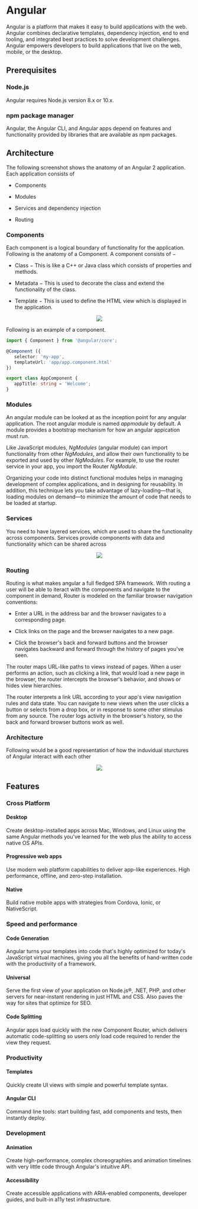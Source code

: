 # Angular 

Angular is a platform that makes it easy to build applications with the web. Angular combines declarative templates, dependency injection, end to end tooling, and integrated best practices to solve development challenges. Angular empowers developers to build applications that live on the web, mobile, or the desktop.

## Prerequisites

### Node.js

Angular requires Node.js version 8.x or 10.x.

### npm package manager

Angular, the Angular CLI, and Angular apps depend on features and functionality provided by libraries that are available as npm packages. 

## Architecture

The following screenshot shows the anatomy of an Angular 2 application. Each application consists of

- Components

- Modules 

- Services and dependency injection

- Routing

### Components

Each component is a logical boundary of functionality for the application. Following is the anatomy of a Component. A component consists of −

- Class − This is like a C++ or Java class which consists of properties and methods.

- Metadata − This is used to decorate the class and extend the functionality of the class.

- Template − This is used to define the HTML view which is displayed in the application.

<p align="center">
<img src="https://www.tutorialspoint.com/angular2/images/componet.jpg">
</p>

Following is an example of a component.

``` ts
import { Component } from '@angular/core';

@Component ({ 
   selector: 'my-app', 
   templateUrl: 'app/app.component.html' 
}) 

export class AppComponent { 
   appTitle: string = 'Welcome';
} 
```

### Modules

An angular module can be looked at as the inception point for any angular application. The root angular module is named *appmodule* by default. A module provides a bootstrap mechanism for how an angular appication must run.

Like JavaScript modules, *NgModules* (angular module) can import functionality from other *NgModules*, and allow their own functionality to be exported and used by other *NgModules*. For example, to use the router service in your app, you import the Router *NgModule*.

Organizing your code into distinct functional modules helps in managing development of complex applications, and in designing for reusability. In addition, this technique lets you take advantage of lazy-loading—that is, loading modules on demand—to minimize the amount of code that needs to be loaded at startup.

### Services

You need to have layered services, which are used to share the functionality across components. Services provide components with data and functionality which can be shared across 

<p align="center">
<img src="https://www.tutorialspoint.com/angular2/images/anatomy.jpg">
   </p>

### Routing

Routing is what makes angular a full fledged SPA framework. With routing a user will be able to iteract with the components and navigate to the component in demand, Router is modeled on the familiar browser navigation conventions:

- Enter a URL in the address bar and the browser navigates to a corresponding page.

- Click links on the page and the browser navigates to a new page.

- Click the browser's back and forward buttons and the browser navigates backward and forward through the history of pages you've seen.

The router maps URL-like paths to views instead of pages. When a user performs an action, such as clicking a link, that would load a new page in the browser, the router intercepts the browser's behavior, and shows or hides view hierarchies.

The router interprets a link URL according to your app's view navigation rules and data state. You can navigate to new views when the user clicks a button or selects from a drop box, or in response to some other stimulus from any source. The router logs activity in the browser's history, so the back and forward browser buttons work as well.

### Architecture

Following would be a good representation of how the induvidual sturctures of Angular interact with each other

<p align="center">
<img src="https://angular.io/generated/images/guide/architecture/overview2.png">
</p>

## Features

### Cross Platform

#### Desktop

Create desktop-installed apps across Mac, Windows, and Linux using the same Angular methods you've learned for the web plus the ability to access native OS APIs.

#### Progressive web apps

Use modern web platform capabilities to deliver app-like experiences. High performance, offline, and zero-step installation.

#### Native

Build native mobile apps with strategies from Cordova, Ionic, or NativeScript.

### Speed and performance

#### Code Generation

Angular turns your templates into code that's highly optimized for today's JavaScript virtual machines, giving you all the benefits of hand-written code with the productivity of a framework.

#### Universal

Serve the first view of your application on Node.js®, .NET, PHP, and other servers for near-instant rendering in just HTML and CSS. Also paves the way for sites that optimize for SEO.

#### Code Splitting

Angular apps load quickly with the new Component Router, which delivers automatic code-splitting so users only load code required to render the view they request.

### Productivity

#### Templates

Quickly create UI views with simple and powerful template syntax.

#### Angular CLI

Command line tools: start building fast, add components and tests, then instantly deploy.

### Development

#### Animation

Create high-performance, complex choreographies and animation timelines with very little code through Angular's intuitive API.

#### Accessibility

Create accessible applications with ARIA-enabled components, developer guides, and built-in a11y test infrastructure.




